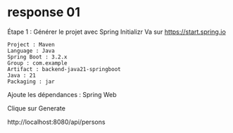 # response 01


 Étape 1 : Générer le projet avec Spring Initializr
  Va sur https://start.spring.io

    Project : Maven
    Language : Java
    Spring Boot : 3.2.x
    Group : com.example
    Artifact : backend-java21-springboot
    Java : 21
    Packaging : jar


  Ajoute les dépendances :
    Spring Web


  Clique sur Generate    

  http://localhost:8080/api/persons